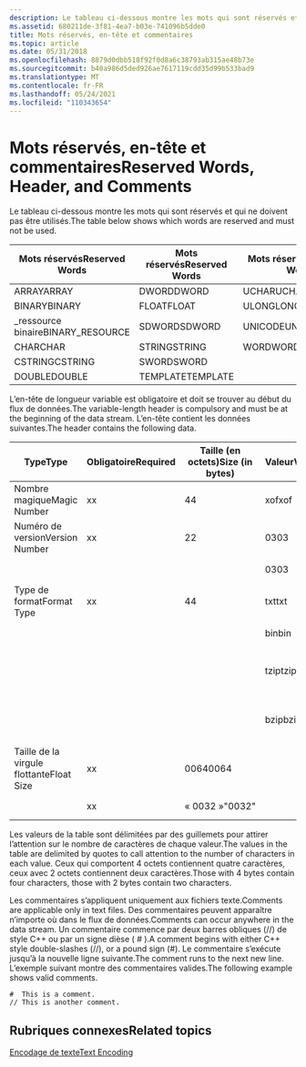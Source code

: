 ```yaml
---
description: Le tableau ci-dessous montre les mots qui sont réservés et qui ne doivent pas être utilisés.
ms.assetid: 680211de-3f81-4ea7-b03e-741096b5dde0
title: Mots réservés, en-tête et commentaires
ms.topic: article
ms.date: 05/31/2018
ms.openlocfilehash: 8879d0dbb518f92f0d8a6c38793ab315ae48b73e
ms.sourcegitcommit: b40a986d5ded926ae7617119cdd35d99b533bad9
ms.translationtype: MT
ms.contentlocale: fr-FR
ms.lasthandoff: 05/24/2021
ms.locfileid: "110343654"
---
```

# <a name="reserved-words-header-and-comments"></a><span data-ttu-id="0f7c4-103">Mots réservés, en-tête et commentaires</span><span class="sxs-lookup"><span data-stu-id="0f7c4-103">Reserved Words, Header, and Comments</span></span>

<span data-ttu-id="0f7c4-104">Le tableau ci-dessous montre les mots qui sont réservés et qui ne doivent pas être utilisés.</span><span class="sxs-lookup"><span data-stu-id="0f7c4-104">The table below shows which words are reserved and must not be used.</span></span>

| <span data-ttu-id="0f7c4-105">Mots réservés</span><span class="sxs-lookup"><span data-stu-id="0f7c4-105">Reserved Words</span></span> | <span data-ttu-id="0f7c4-106">Mots réservés</span><span class="sxs-lookup"><span data-stu-id="0f7c4-106">Reserved Words</span></span> | <span data-ttu-id="0f7c4-107">Mots réservés</span><span class="sxs-lookup"><span data-stu-id="0f7c4-107">Reserved Words</span></span>|
|------------------|----------|-----------|
| <span data-ttu-id="0f7c4-108">ARRAY</span><span class="sxs-lookup"><span data-stu-id="0f7c4-108">ARRAY</span></span>            | <span data-ttu-id="0f7c4-109">DWORD</span><span class="sxs-lookup"><span data-stu-id="0f7c4-109">DWORD</span></span>    | <span data-ttu-id="0f7c4-110">UCHAR</span><span class="sxs-lookup"><span data-stu-id="0f7c4-110">UCHAR</span></span>     |
| <span data-ttu-id="0f7c4-111">BINARY</span><span class="sxs-lookup"><span data-stu-id="0f7c4-111">BINARY</span></span>           | <span data-ttu-id="0f7c4-112">FLOAT</span><span class="sxs-lookup"><span data-stu-id="0f7c4-112">FLOAT</span></span>    | <span data-ttu-id="0f7c4-113">ULONGLONG</span><span class="sxs-lookup"><span data-stu-id="0f7c4-113">ULONGLONG</span></span> |
| <span data-ttu-id="0f7c4-114">\_ressource binaire</span><span class="sxs-lookup"><span data-stu-id="0f7c4-114">BINARY\_RESOURCE</span></span> | <span data-ttu-id="0f7c4-115">SDWORD</span><span class="sxs-lookup"><span data-stu-id="0f7c4-115">SDWORD</span></span>   | <span data-ttu-id="0f7c4-116">UNICODE</span><span class="sxs-lookup"><span data-stu-id="0f7c4-116">UNICODE</span></span>   |
| <span data-ttu-id="0f7c4-117">CHAR</span><span class="sxs-lookup"><span data-stu-id="0f7c4-117">CHAR</span></span>             | <span data-ttu-id="0f7c4-118">STRING</span><span class="sxs-lookup"><span data-stu-id="0f7c4-118">STRING</span></span>   | <span data-ttu-id="0f7c4-119">WORD</span><span class="sxs-lookup"><span data-stu-id="0f7c4-119">WORD</span></span>      |
| <span data-ttu-id="0f7c4-120">CSTRING</span><span class="sxs-lookup"><span data-stu-id="0f7c4-120">CSTRING</span></span>          | <span data-ttu-id="0f7c4-121">SWORD</span><span class="sxs-lookup"><span data-stu-id="0f7c4-121">SWORD</span></span>    |           |
| <span data-ttu-id="0f7c4-122">DOUBLE</span><span class="sxs-lookup"><span data-stu-id="0f7c4-122">DOUBLE</span></span>           | <span data-ttu-id="0f7c4-123">TEMPLATE</span><span class="sxs-lookup"><span data-stu-id="0f7c4-123">TEMPLATE</span></span> |           |



 

<span data-ttu-id="0f7c4-124">L’en-tête de longueur variable est obligatoire et doit se trouver au début du flux de données.</span><span class="sxs-lookup"><span data-stu-id="0f7c4-124">The variable-length header is compulsory and must be at the beginning of the data stream.</span></span> <span data-ttu-id="0f7c4-125">L’en-tête contient les données suivantes.</span><span class="sxs-lookup"><span data-stu-id="0f7c4-125">The header contains the following data.</span></span>



| <span data-ttu-id="0f7c4-126">Type</span><span class="sxs-lookup"><span data-stu-id="0f7c4-126">Type</span></span>           | <span data-ttu-id="0f7c4-127">Obligatoire</span><span class="sxs-lookup"><span data-stu-id="0f7c4-127">Required</span></span> | <span data-ttu-id="0f7c4-128">Taille (en octets)</span><span class="sxs-lookup"><span data-stu-id="0f7c4-128">Size (in bytes)</span></span> | <span data-ttu-id="0f7c4-129">Valeur</span><span class="sxs-lookup"><span data-stu-id="0f7c4-129">Value</span></span> | <span data-ttu-id="0f7c4-130">Description</span><span class="sxs-lookup"><span data-stu-id="0f7c4-130">Description</span></span>                  |
|----------------|----------|-----------------|-------|------------------------------|
| <span data-ttu-id="0f7c4-131">Nombre magique</span><span class="sxs-lookup"><span data-stu-id="0f7c4-131">Magic Number</span></span>   | <span data-ttu-id="0f7c4-132">x</span><span class="sxs-lookup"><span data-stu-id="0f7c4-132">x</span></span>        | <span data-ttu-id="0f7c4-133">4</span><span class="sxs-lookup"><span data-stu-id="0f7c4-133">4</span></span>               | <span data-ttu-id="0f7c4-134">xof</span><span class="sxs-lookup"><span data-stu-id="0f7c4-134">xof</span></span>   |                              |
| <span data-ttu-id="0f7c4-135">Numéro de version</span><span class="sxs-lookup"><span data-stu-id="0f7c4-135">Version Number</span></span> | <span data-ttu-id="0f7c4-136">x</span><span class="sxs-lookup"><span data-stu-id="0f7c4-136">x</span></span>        | <span data-ttu-id="0f7c4-137">2</span><span class="sxs-lookup"><span data-stu-id="0f7c4-137">2</span></span>               | <span data-ttu-id="0f7c4-138">03</span><span class="sxs-lookup"><span data-stu-id="0f7c4-138">03</span></span>    | <span data-ttu-id="0f7c4-139">Version majeure 3</span><span class="sxs-lookup"><span data-stu-id="0f7c4-139">Major version 3</span></span>              |
|                |          |                 | <span data-ttu-id="0f7c4-140">03</span><span class="sxs-lookup"><span data-stu-id="0f7c4-140">03</span></span>    | <span data-ttu-id="0f7c4-141">Version mineure 3</span><span class="sxs-lookup"><span data-stu-id="0f7c4-141">Minor version 3</span></span>              |
| <span data-ttu-id="0f7c4-142">Type de format</span><span class="sxs-lookup"><span data-stu-id="0f7c4-142">Format Type</span></span>    | <span data-ttu-id="0f7c4-143">x</span><span class="sxs-lookup"><span data-stu-id="0f7c4-143">x</span></span>        | <span data-ttu-id="0f7c4-144">4</span><span class="sxs-lookup"><span data-stu-id="0f7c4-144">4</span></span>               | <span data-ttu-id="0f7c4-145">txt</span><span class="sxs-lookup"><span data-stu-id="0f7c4-145">txt</span></span>   | <span data-ttu-id="0f7c4-146">Fichier texte</span><span class="sxs-lookup"><span data-stu-id="0f7c4-146">Text File</span></span>                    |
|                |          |                 | <span data-ttu-id="0f7c4-147">bin</span><span class="sxs-lookup"><span data-stu-id="0f7c4-147">bin</span></span>   | <span data-ttu-id="0f7c4-148">Fichier binaire</span><span class="sxs-lookup"><span data-stu-id="0f7c4-148">Binary file</span></span>                  |
|                |          |                 | <span data-ttu-id="0f7c4-149">tzip</span><span class="sxs-lookup"><span data-stu-id="0f7c4-149">tzip</span></span>  | <span data-ttu-id="0f7c4-150">Fichier texte compressé MSZip</span><span class="sxs-lookup"><span data-stu-id="0f7c4-150">MSZip compressed text file</span></span>   |
|                |          |                 | <span data-ttu-id="0f7c4-151">bzip</span><span class="sxs-lookup"><span data-stu-id="0f7c4-151">bzip</span></span>  | <span data-ttu-id="0f7c4-152">Fichier binaire compressé MSZip</span><span class="sxs-lookup"><span data-stu-id="0f7c4-152">MSZip compressed binary file</span></span> |
| <span data-ttu-id="0f7c4-153">Taille de la virgule flottante</span><span class="sxs-lookup"><span data-stu-id="0f7c4-153">Float Size</span></span>     | <span data-ttu-id="0f7c4-154">x</span><span class="sxs-lookup"><span data-stu-id="0f7c4-154">x</span></span>        | <span data-ttu-id="0f7c4-155">0064</span><span class="sxs-lookup"><span data-stu-id="0f7c4-155">0064</span></span>            |       | <span data-ttu-id="0f7c4-156">virgule flottante 64 bits</span><span class="sxs-lookup"><span data-stu-id="0f7c4-156">64-bit floats</span></span>                |
|                | <span data-ttu-id="0f7c4-157">x</span><span class="sxs-lookup"><span data-stu-id="0f7c4-157">x</span></span>        | <span data-ttu-id="0f7c4-158">« 0032 »</span><span class="sxs-lookup"><span data-stu-id="0f7c4-158">"0032"</span></span>          |       | <span data-ttu-id="0f7c4-159">virgule flottante 32 bits</span><span class="sxs-lookup"><span data-stu-id="0f7c4-159">32-bit floats</span></span>                |



 

<span data-ttu-id="0f7c4-160">Les valeurs de la table sont délimitées par des guillemets pour attirer l’attention sur le nombre de caractères de chaque valeur.</span><span class="sxs-lookup"><span data-stu-id="0f7c4-160">The values in the table are delimited by quotes to call attention to the number of characters in each value.</span></span> <span data-ttu-id="0f7c4-161">Ceux qui comportent 4 octets contiennent quatre caractères, ceux avec 2 octets contiennent deux caractères.</span><span class="sxs-lookup"><span data-stu-id="0f7c4-161">Those with 4 bytes contain four characters, those with 2 bytes contain two characters.</span></span>

<span data-ttu-id="0f7c4-162">Les commentaires s’appliquent uniquement aux fichiers texte.</span><span class="sxs-lookup"><span data-stu-id="0f7c4-162">Comments are applicable only in text files.</span></span> <span data-ttu-id="0f7c4-163">Des commentaires peuvent apparaître n’importe où dans le flux de données.</span><span class="sxs-lookup"><span data-stu-id="0f7c4-163">Comments can occur anywhere in the data stream.</span></span> <span data-ttu-id="0f7c4-164">Un commentaire commence par deux barres obliques (//) de style C++ ou par un signe dièse ( \# ).</span><span class="sxs-lookup"><span data-stu-id="0f7c4-164">A comment begins with either C++ style double-slashes (//), or a pound sign (\#).</span></span> <span data-ttu-id="0f7c4-165">Le commentaire s’exécute jusqu’à la nouvelle ligne suivante.</span><span class="sxs-lookup"><span data-stu-id="0f7c4-165">The comment runs to the next new line.</span></span> <span data-ttu-id="0f7c4-166">L’exemple suivant montre des commentaires valides.</span><span class="sxs-lookup"><span data-stu-id="0f7c4-166">The following example shows valid comments.</span></span>


```
#  This is a comment.
// This is another comment.
```



## <a name="related-topics"></a><span data-ttu-id="0f7c4-167">Rubriques connexes</span><span class="sxs-lookup"><span data-stu-id="0f7c4-167">Related topics</span></span>

<dl> <dt>

[<span data-ttu-id="0f7c4-168">Encodage de texte</span><span class="sxs-lookup"><span data-stu-id="0f7c4-168">Text Encoding</span></span>](text-encoding.md)
</dt> </dl>

 

 



